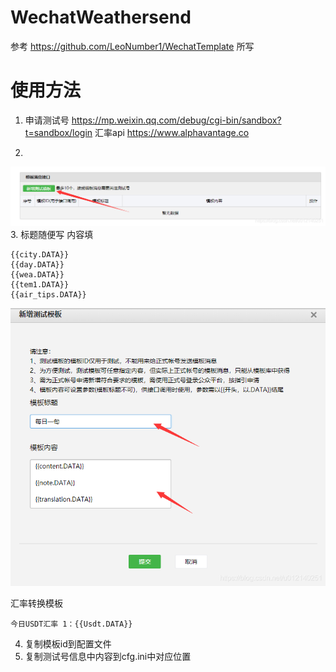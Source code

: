 # WechatWeathersend
 参考 https://github.com/LeoNumber1/WechatTemplate 所写
# 使用方法
1. 申请测试号 https://mp.weixin.qq.com/debug/cgi-bin/sandbox?t=sandbox/login
   汇率api https://www.alphavantage.co

2. 
![申请模板](./Photo/2.png)
3. 标题随便写 内容填
```
{{city.DATA}} 
{{day.DATA}} 
{{wea.DATA}} 
{{tem1.DATA}} 
{{air_tips.DATA}}
```
![申请模板](./Photo/3.png)

汇率转换模板
```
今日USDT汇率 1：{{Usdt.DATA}}
```
4. 复制模板id到配置文件
5. 复制测试号信息中内容到cfg.ini中对应位置
